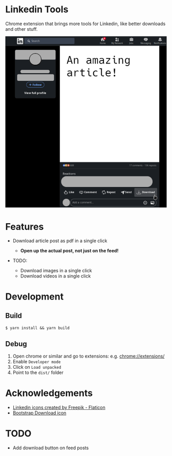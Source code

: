 # Linkedin Tools

Chrome extension that brings more tools for Linkedin, like better downloads and other stuff.

![](images/article.png)

# Features

* Download article post as pdf in a single click  
  * **Open up the actual post, not just on the feed!**

* TODO:
  * Download images in a single click  
  * Download videos in a single click  

# Development

## Build

```console
$ yarn install && yarn build
```

## Debug

1. Open chrome or similar and go to extensions: e.g. [chrome://extensions/](chrome://extensions/)
2. Enable `Developer mode`
3. Click on `Load unpacked`
4. Point to the `dist/` folder

# Acknowledgements

* [Linkedin icons created by Freepik - Flaticon](https://www.flaticon.com/free-icons/linkedin)
* [Bootstrap Download icon](https://icons.getbootstrap.com/icons/download/)

# TODO

* Add download button on feed posts